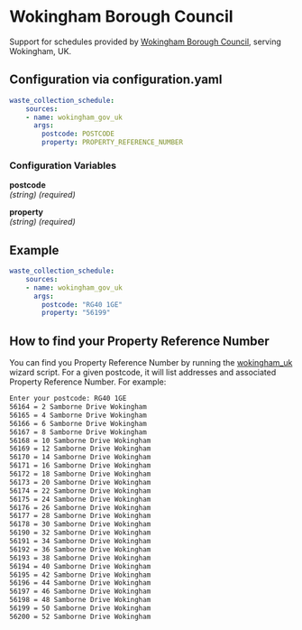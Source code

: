 # Wokingham Borough Council

Support for schedules provided by [Wokingham Borough Council](https://www.wokingham.gov.uk/rubbish-and-recycling/find-your-bin-collection-day"), serving Wokingham, UK.

## Configuration via configuration.yaml

```yaml
waste_collection_schedule:
    sources:
    - name: wokingham_gov_uk
      args:
        postcode: POSTCODE
        property: PROPERTY_REFERENCE_NUMBER
```

### Configuration Variables
**postcode**  
*(string) (required)*

**property**  
*(string) (required)*

## Example

```yaml
waste_collection_schedule:
    sources:
    - name: wokingham_gov_uk
      args:
        postcode: "RG40 1GE"
        property: "56199"
```

## How to find your Property Reference Number
You can find you Property Reference Number by running the [wokingham_uk](/custom_components/waste_collection_schedule/waste_collection_schedule/wizard/wokingham_uk.py) wizard script. For a given postcode, it will list addresses and associated Property Reference Number. For example:

```bash
Enter your postcode: RG40 1GE
56164 = 2 Samborne Drive Wokingham
56165 = 4 Samborne Drive Wokingham
56166 = 6 Samborne Drive Wokingham
56167 = 8 Samborne Drive Wokingham
56168 = 10 Samborne Drive Wokingham
56169 = 12 Samborne Drive Wokingham
56170 = 14 Samborne Drive Wokingham
56171 = 16 Samborne Drive Wokingham
56172 = 18 Samborne Drive Wokingham
56173 = 20 Samborne Drive Wokingham
56174 = 22 Samborne Drive Wokingham
56175 = 24 Samborne Drive Wokingham
56176 = 26 Samborne Drive Wokingham
56177 = 28 Samborne Drive Wokingham
56178 = 30 Samborne Drive Wokingham
56190 = 32 Samborne Drive Wokingham
56191 = 34 Samborne Drive Wokingham
56192 = 36 Samborne Drive Wokingham
56193 = 38 Samborne Drive Wokingham
56194 = 40 Samborne Drive Wokingham
56195 = 42 Samborne Drive Wokingham
56196 = 44 Samborne Drive Wokingham
56197 = 46 Samborne Drive Wokingham
56198 = 48 Samborne Drive Wokingham
56199 = 50 Samborne Drive Wokingham
56200 = 52 Samborne Drive Wokingham
```

